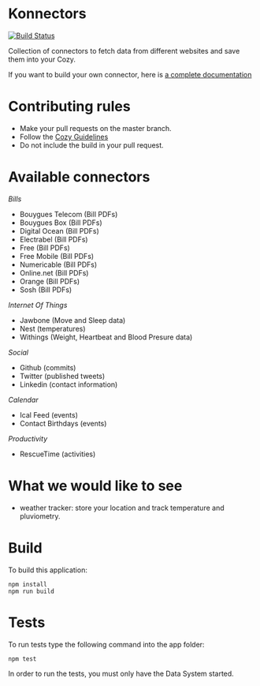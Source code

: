 # Konnectors

[![Build Status](https://travis-ci.org/cozy-labs/konnectors.svg)](https://travis-ci.org/cozy-labs/konnectors)

Collection of connectors to fetch data from different websites and save them
into your Cozy.

If you want to build your own connector, here is [a complete documentation](https://github.com/cozy-labs/konnectors/wiki)

# Contributing rules

* Make your pull requests on the master branch.
* Follow the [Cozy Guidelines](https://github.com/cozy/cozy-guidelines)
* Do not include the build in your pull request.

# Available connectors

*Bills*

* Bouygues Telecom (Bill PDFs)
* Bouygues Box (Bill PDFs)
* Digital Ocean (Bill PDFs)
* Electrabel (Bill PDFs)
* Free (Bill PDFs)
* Free Mobile (Bill PDFs)
* Numericable (Bill PDFs)
* Online.net (Bill PDFs)
* Orange (Bill PDFs)
* Sosh (Bill PDFs)

*Internet Of Things*

* Jawbone (Move and Sleep data)
* Nest (temperatures)
* Withings (Weight, Heartbeat and Blood Presure data)

*Social*

* Github (commits)
* Twitter (published tweets)
* Linkedin (contact information)

*Calendar*

* Ical Feed (events)
* Contact Birthdays (events)

*Productivity*

* RescueTime (activities)

# What we would like to see

* weather tracker: store your location and track temperature and pluviometry.

# Build

To build this application:

    npm install
    npm run build

# Tests

To run tests type the following command into the app folder:

    npm test

In order to run the tests, you must only have the Data System started.
